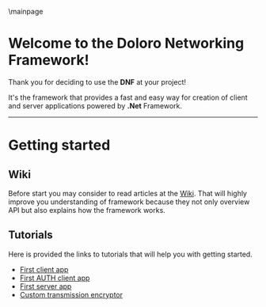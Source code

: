 \mainpage
# Welcome to the Doloro Networking Framework!
Thank you for deciding to use the **DNF** at your project!

It's the framework that provides a fast and easy way for creation of client and server applications powered by **.Net** Framework.

***

# Getting started

## Wiki
Before start you may consider to read articles at the [Wiki](https://github.com/ElbyFross/doloro-networking-framework/wiki). 
That will highly improve you understanding of framework because they not only overview API but also explains how the framework works.

## Tutorials
Here is provided the links to tutorials that will help you with getting started.

* [First client app](https://github.com/ElbyFross/doloro-networking-framework/wiki/First-client-app)
* [First AUTH client app](https://github.com/ElbyFross/doloro-networking-framework/wiki/First-AUTH-client-app)
* [First server app](https://github.com/ElbyFross/doloro-networking-framework/wiki/First-server-app)
* [Custom transmission encryptor](https://github.com/ElbyFross/doloro-networking-framework/wiki/Custom-transmission-encryptor)